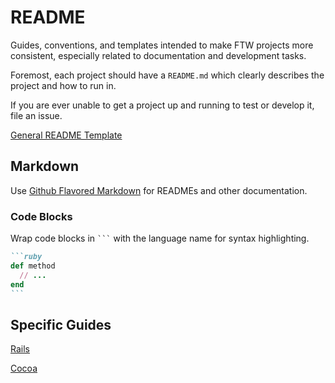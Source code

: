 # README

Guides, conventions, and templates intended to make FTW projects more consistent, especially related to documentation and development tasks.


Foremost, each project should have a `README.md` which clearly describes the project and how to run in.

If you are ever unable to get a project up and running to test or develop it, file an issue.

[General README Template](/README%20Template.md)


## Markdown

Use [Github Flavored Markdown](https://guides.github.com/features/mastering-markdown/) for READMEs and other documentation.

### Code Blocks

Wrap code blocks in `` ``` `` with the language name for syntax highlighting.

````markdown
```ruby
def method
  // ...
end
```
````


## Specific Guides

[Rails](/Rails)

[Cocoa](/Cocoa)


